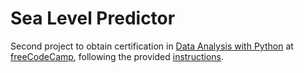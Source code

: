 # Sea Level Predictor

Second project to obtain certification in [Data Analysis with Python](https://www.freecodecamp.org/learn/data-analysis-with-python/) at [freeCodeCamp](https://www.freecodecamp.org/learn/), following the provided [instructions](https://www.freecodecamp.org/learn/data-analysis-with-python/data-analysis-with-python-projects/sea-level-predictor).
